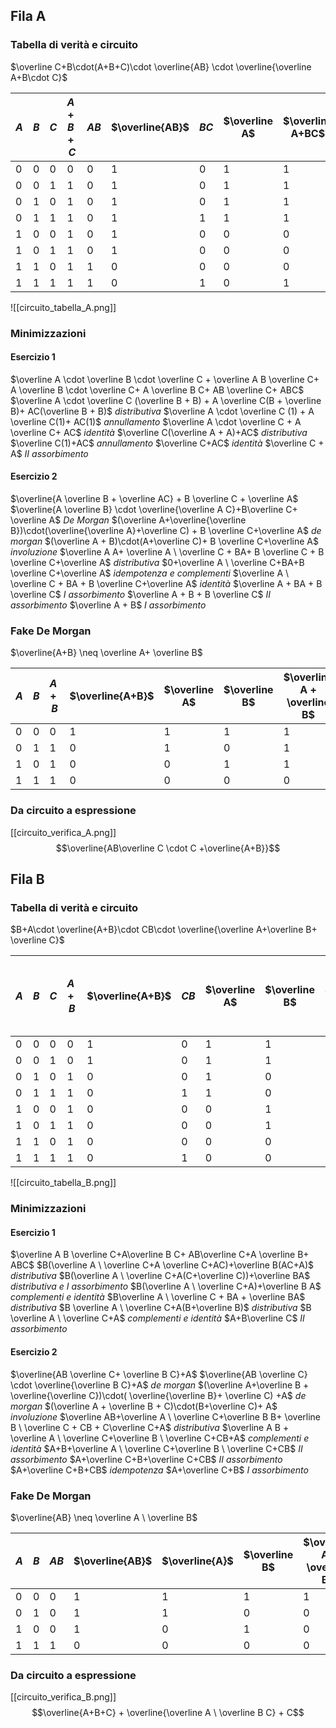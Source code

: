 ## Fila A
### Tabella di verità e circuito
$\overline C+B\cdot(A+B+C)\cdot \overline{AB} \cdot \overline{\overline A+B\cdot C}$

| $A$ | $B$ | $C$ | $A+B+C$ | $AB$ | $\overline{AB}$ | $BC$ | $\overline A$ | $\overline A+BC$ | $\overline{\overline A +BC}$ | $m$ | $\overline C$ | $y$ |
| --- | --- | --- | ------- | ---- | --------------- | ---- | ------------- | ---------------- | ---------------------------- | --- | ------------- | --- |
| 0   | 0   | 0   | 0       | 0    | 1               | 0    | 1             | 1                | 0                            | 0   | 1             | 1   |
| 0   | 0   | 1   | 1       | 0    | 1               | 0    | 1             | 1                | 0                            | 0   | 0             | 0   |
| 0   | 1   | 0   | 1       | 0    | 1               | 0    | 1             | 1                | 0                            | 0   | 1             | 1   |
| 0   | 1   | 1   | 1       | 0    | 1               | 1    | 1             | 1                | 0                            | 0   | 0             | 0   |
| 1   | 0   | 0   | 1       | 0    | 1               | 0    | 0             | 0                | 1                            | 0   | 1             | 1   |
| 1   | 0   | 1   | 1       | 0    | 1               | 0    | 0             | 0                | 1                            | 0   | 0             | 0   |
| 1   | 1   | 0   | 1       | 1    | 0               | 0    | 0             | 0                | 1                            | 0   | 1             | 1   |
| 1   | 1   | 1   | 1       | 1    | 0               | 1    | 0             | 1                | 0                            | 0   | 0             | 0   |
![[circuito_tabella_A.png]]
### Minimizzazioni
#### Esercizio 1
$\overline A \cdot \overline B \cdot \overline C + \overline A B \overline C+ A \overline B \cdot \overline C+ A \overline B C+ AB \overline C+ ABC$
$\overline A \cdot \overline C (\overline B + B) + A \overline C(B + \overline B)+ AC(\overline B + B)$ *distributiva*
$\overline A \cdot \overline C (1) + A \overline C(1)+ AC(1)$ *annullamento*
$\overline A \cdot \overline C + A \overline C+ AC$ *identità*
$\overline C(\overline A + A)+AC$ *distributiva*
$\overline C(1)+AC$ *annullamento*
$\overline C+AC$ *identità*
$\overline C + A$ *II assorbimento*
#### Esercizio 2
$\overline{A \overline B + \overline AC} + B \overline C + \overline A$
$\overline{A \overline B} \cdot \overline{\overline A C}+B\overline C+ \overline A$  *De Morgan*
$(\overline A+\overline{\overline B})\cdot(\overline{\overline A}+\overline C) + B \overline C+\overline A$ *de morgan*
$(\overline A + B)\cdot(A+\overline C)+ B \overline C+\overline A$ *involuzione*
$\overline A A+ \overline A \ \overline C + BA+ B \overline C + B \overline C+\overline A$ *distributiva*
$0+\overline A \ \overline C+BA+B \overline C+\overline A$ *idempotenza e complementi*
$\overline A \ \overline C + BA + B \overline C+\overline A$ *identità*
$\overline A + BA + B \overline C$ *I assorbimento*
$\overline A + B + B \overline C$ *II assorbimento*
$\overline A + B$ *I assorbimento*
### Fake De Morgan
$\overline{A+B} \neq \overline A+ \overline B$

| $A$ | $B$ | $A+B$ | $\overline{A+B}$ | $\overline A$ | $\overline B$ | $\overline A + \overline B$ |
| --- | --- | ----- | ---------------- | ------------- | ------------- | --------------------------- |
| 0   | 0   | 0     | 1                | 1             | 1             | 1                           |
| 0   | 1   | 1     | 0                | 1             | 0             | 1                           |
| 1   | 0   | 1     | 0                | 0             | 1             | 1                           |
| 1   | 1   | 1     | 0                | 0             | 0             | 0                           |

### Da circuito a espressione
[[circuito_verifica_A.png]]
$$\overline{AB\overline C \cdot C +\overline{A+B}}$$
## Fila B
### Tabella di verità e circuito
$B+A\cdot \overline{A+B}\cdot CB\cdot \overline{\overline A+\overline B+ \overline C}$

| $A$ | $B$ | $C$ | $A+B$ | $\overline{A+B}$ | $CB$ | $\overline A$ | $\overline B$ | $\overline C$ | $\overline A+ \overline B + \overline C$ | $\overline{\overline A+ \overline B+ \overline C}$ | $m$ | $y$ |
| --- | --- | --- | ----- | ---------------- | ---- | ------------- | ------------- | ------------- | ---------------------------------------- | -------------------------------------------------- | --- | --- |
| 0   | 0   | 0   | 0     | 1                | 0    | 1             | 1             | 1             | 1                                        | 0                                                  | 0   | 0   |
| 0   | 0   | 1   | 0     | 1                | 0    | 1             | 1             | 0             | 1                                        | 0                                                  | 0   | 0   |
| 0   | 1   | 0   | 1     | 0                | 0    | 1             | 0             | 1             | 1                                        | 0                                                  | 0   | 1   |
| 0   | 1   | 1   | 1     | 0                | 1    | 1             | 0             | 0             | 1                                        | 0                                                  | 0   | 1   |
| 1   | 0   | 0   | 1     | 0                | 0    | 0             | 1             | 1             | 1                                        | 0                                                  | 0   | 0   |
| 1   | 0   | 1   | 1     | 0                | 0    | 0             | 1             | 0             | 1                                        | 0                                                  | 0   | 0   |
| 1   | 1   | 0   | 1     | 0                | 0    | 0             | 0             | 1             | 1                                        | 0                                                  | 0   | 1   |
| 1   | 1   | 1   | 1     | 0                | 1    | 0             | 0             | 0             | 0                                        | 1                                                  | 0   | 1   |
![[circuito_tabella_B.png]]
### Minimizzazioni
#### Esercizio 1
$\overline A B \overline C+A\overline B C+ AB\overline C+A \overline B+ ABC$
$B(\overline A \ \overline C+A \overline C+AC)+\overline B(AC+A)$ *distributiva*
$B(\overline A \ \overline C+A(C+\overline C))+\overline BA$ *distributiva e I assorbimento*
$B(\overline A \ \overline C+A)+\overline B A$ *complementi e identità*
$B\overline A \ \overline C + BA + \overline BA$ *distributiva*
$B \overline A \ \overline C+A(B+\overline B)$ *distributiva*
$B \overline A \ \overline C+A$ *complementi e identità*
$A+B\overline C$ *II assorbimento*
#### Esercizio 2
$\overline{AB \overline C+ \overline B C}+A$
$\overline{AB \overline C} \cdot \overline{\overline B C}+A$ *de morgan*
$(\overline A+\overline B + \overline{\overline C})\cdot( \overline{\overline B}+ \overline C) +A$ *de morgan*
$(\overline A + \overline B + C)\cdot(B+\overline C)+ A$ *involuzione*
$\overline AB+\overline A \ \overline C+\overline B B+ \overline B \ \overline C + CB + C\overline C+A$ *distributiva*
$\overline A B + \overline A \ \overline C+\overline B \ \overline C+CB+A$ *complementi e identità*
$A+B+\overline A \ \overline C+\overline B \ \overline C+CB$ *II assorbimento*
$A+\overline C+B+\overline C+CB$ *II assorbimento*
$A+\overline C+B+CB$ *idempotenza*
$A+\overline C+B$ *I assorbimento*
### Fake De Morgan
$\overline{AB} \neq \overline A \ \overline B$

| $A$ | $B$ | $AB$ | $\overline{AB}$ | $\overline{A}$ | $\overline B$ | $\overline A \ \overline B$ |
| --- | --- | ---- | --------------- | -------------- | ------------- | --------------------------- |
| 0   | 0   | 0    | 1               | 1              | 1             | 1                           |
| 0   | 1   | 0    | 1               | 1              | 0             | 0                           |
| 1   | 0   | 0    | 1               | 0              | 1             | 0                           |
| 1   | 1   | 1    | 0               | 0              | 0             | 0                           |

### Da circuito a espressione
[[circuito_verifica_B.png]]
$$\overline{A+B+C} + \overline{\overline A \ \overline B C} + C$$